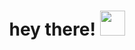 <h1 align="center">hey there!  <img src="https://media.giphy.com/media/hvRJCLFzcasrR4ia7z/giphy.gif" width="40"></h1>
